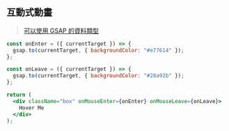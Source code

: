 ## 互動式動畫
>[可以使用 GSAP 的資料類型](可以使用%20GSAP%20的資料類型.md)

```jsx
const onEnter = ({ currentTarget }) => {
  gsap.to(currentTarget, { backgroundColor: "#e77614" });
};

const onLeave = ({ currentTarget }) => {
  gsap.to(currentTarget, { backgroundColor: "#28a92b" });
};

return (
  <div className="box" onMouseEnter={onEnter} onMouseLeave={onLeave}>
    Hover Me
  </div>
);
```